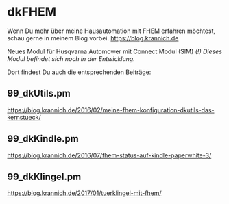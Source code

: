 # dkFHEM

Wenn Du mehr über meine Hausautomation mit FHEM erfahren möchtest, schau gerne in meinem Blog vorbei.
https://blog.krannich.de

Neues Modul für Husqvarna Automower mit Connect Modul (SIM)
*(!) Dieses Modul befindet sich noch in der Entwicklung.*

Dort findest Du auch die entsprechenden Beiträge:

## 99_dkUtils.pm
https://blog.krannich.de/2016/02/meine-fhem-konfiguration-dkutils-das-kernstueck/


## 99_dkKindle.pm
https://blog.krannich.de/2016/07/fhem-status-auf-kindle-paperwhite-3/

## 99_dkKlingel.pm
https://blog.krannich.de/2017/01/tuerklingel-mit-fhem/
